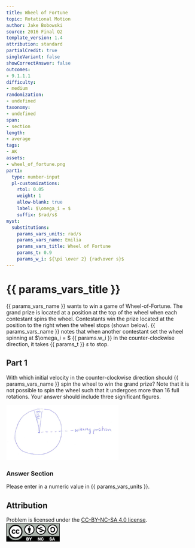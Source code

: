 ```yaml
---
title: Wheel of Fortune
topic: Rotational Motion
author: Jake Bobowski
source: 2016 Final Q2
template_version: 1.4
attribution: standard
partialCredit: true
singleVariant: false
showCorrectAnswer: false
outcomes:
- 9.1.1.1
difficulty:
- medium
randomization:
- undefined
taxonomy:
- undefined
span:
- section
length:
- average
tags:
- AK
assets:
- wheel_of_fortune.png
part1:
  type: number-input
  pl-customizations:
    rtol: 0.05
    weight: 1
    allow-blank: true
    label: $\omega_i = $
    suffix: $rad/s$
myst:
  substitutions:
    params_vars_units: rad/s
    params_vars_name: Emilia
    params_vars_title: Wheel of Fortune
    params_t: 0.9
    params_w_i: ${\pi \over 2} {rad\over s}$
---
```

# {{ params_vars_title }}
{{ params_vars_name }} wants to win a game of Wheel-of-Fortune.
The grand prize is located at a position at the top of the wheel when each contestant spins the wheel.
Contestants win the prize located at the position to the right when the wheel stops (shown below).
{{ params_vars_name }} notes that when another contestant set the wheel spinning at $\omega_i = $ {{ params.w_i }} in the counter-clockwise direction, it takes {{ params_t }} $s$ to stop.

## Part 1

With which initial velocity in the counter-clockwise direction should {{ params_vars_name }} spin the wheel to win the grand prize? Note that it is not possible to spin the wheel such that it undergoes more than 16 full rotations. Your answer should include three significant figures.

<img src="wheel_of_fortune.png" alt="Image of a wheel showing the prize to be at the top (0 degrees) and the winning section to be on the right (90 degrees clockwise)." width=300>

### Answer Section

Please enter in a numeric value in {{ params_vars_units }}.

## Attribution

Problem is licensed under the [CC-BY-NC-SA 4.0 license](https://creativecommons.org/licenses/by-nc-sa/4.0/).<br> ![The Creative Commons 4.0 license requiring attribution-BY, non-commercial-NC, and share-alike-SA license.](https://raw.githubusercontent.com/firasm/bits/master/by-nc-sa.png)